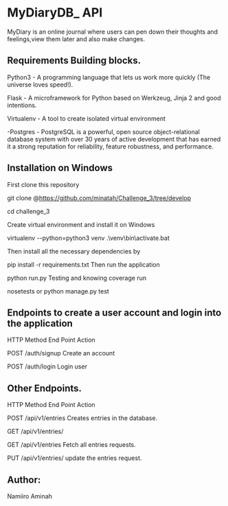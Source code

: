# MyDiaryDB_ API

MyDiary is an online journal where users can pen down their thoughts and feelings,view them later and also make changes.


## Requirements Building blocks.

Python3 - A programming language that lets us work more quickly (The universe loves speed!).

Flask - A microframework for Python based on Werkzeug, Jinja 2 and good intentions.

Virtualenv - A tool to create isolated virtual environment

-Postgres - PostgreSQL is a powerful, open source object-relational database system with over 30 years
 of active development that has earned it a strong reputation for reliability, feature robustness, and performance.

## Installation on Windows
First clone this repository

 git clone @https://github.com/minatah/Challenge_3/tree/develop

 cd challenge_3

Create virtual environment and install it on Windows

virtualenv --python=python3 venv
.\venv\bin\activate.bat

Then install all the necessary dependencies by

pip install -r requirements.txt
Then run the application

python run.py
Testing and knowing coverage run

nosetests or python manage.py test

## Endpoints to create a user account and login into the application

HTTP Method	End Point	Action

 POST   /auth/signup	Create an account

 POST	/auth/login	Login user

## Other Endpoints.
 HTTP Method	End Point	Action

 POST	/api/v1/entries	 Creates entries in the database.

 GET     /api/v1/entries/<entryId>

 GET	/api/v1/entries 	Fetch all entries requests.
 
 PUT	/api/v1/entries/<entryId>	update the entries request.


## Author: 
Namiiro Aminah

